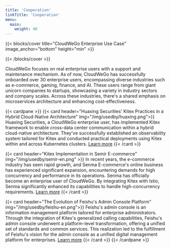 ```yaml
---
title: 'Cooperation'
linkTitle: 'Cooperation'
menu:
  main:
    weight: 40
---
```


{{< blocks/cover title="CloudWeGo Enterprise Use Case" image_anchor="bottom" height="min" >}}

{{< /blocks/cover >}}

<div class="container l-container--padded">

<div class="row">
</div>

<div class="row">
<div class="col-12 col-lg-12">
<p class="my-3">
CloudWeGo focuses on real enterprise users with a support and maintenance mechanism. 
As of now, CloudWeGo has successfully onboarded over 30 enterprise users, encompassing diverse industries such as e-commerce, gaming, finance, and AI. 
These users range from giant unicorn companies to startups, showcasing a variety in industry sectors and company scales. 
Across these industries, there's a shared emphasis on microservices architecture and enhancing cost-effectiveness.
</p>

{{< cardpane >}}
{{< card header="Huaxing Securities' Kitex Practices in a Hybrid Cloud-Native Architecture" img="/img/usedby/huaxing.png">}}
Huaxing Securities, a CloudWeGo enterprise user, has implemented Kitex framework to enable cross-data center communication within a hybrid cloud-native architecture. 
They've successfully established an observability system tailored for Kitex and conducted practical deployments using Kitex within and across Kubernetes clusters.
<a href='{{< relref "huaxingsec" >}}'>Learn more</a>
{{< /card >}}

{{< card header="Kitex Implementation in Semir E-commerce" img="/img/usedby/semir-en.png" >}}
In recent years, the e-commerce industry has seen rapid growth, and Senma E-commerce's online business has experienced significant expansion, encountering demands for high concurrency and performance in its operations. 
Senma has officially become an enterprise user of CloudWeGo. By integrating Kitex with Istio, Senma significantly enhanced its capabilities to handle high-concurrency requirements.
<a href='{{< relref "semir" >}}'>Learn more</a>
{{< /card >}}

{{< card header="The Evolution of Feishu's Admin Console Platform"  img="/img/usedby/feishu-en.png">}}
Feishu's admin console is an information management platform tailored for enterprise administrators. Through the integration of Kitex's generalized calling capabilities, 
Feishu's admin console underwent a platform-level transformation, offering a unified set of standards and common services. 
This realization led to the fulfillment of Feishu's vision for the admin console as a unified digital management platform for enterprises.
<a href='{{< relref "feishu" >}}'>Learn more</a>
{{< /card >}}
{{< /cardpane >}}

</div>
</div>
</div>

